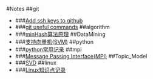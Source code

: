 #Notes
##git
* ###<a href="html/git/add_ssh_keys.html">Add ssh keys to github</a>
* ###<a href="html/git/git.html">git useful commands</a>
##algorithm
* ###<a href="html/algorithm/minhash.html">minHash算法原理</a>
##DataMining
* ###<a href="html/DataMining/SVM.html">支持向量机(SVM)</a>
##python
* ###<a href="html/python/changyong.html">python常用记录</a>
##mpi
* ###<a href="html/mpi/mpi_tutorials.html">Message Passing Interface(MPI)</a>
##Topic_Model
* ###<a href="html/Topic_Model/SVD.html">SVD</a>
##linux
* ###<a href="html/linux/linux.html">Linux知识点记录</a>
